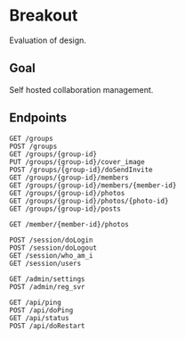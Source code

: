 # Breakout
Evaluation of design.

## Goal
Self hosted collaboration management.

## Endpoints

    GET /groups
    POST /groups
    GET /groups/{group-id}
    PUT /groups/{group-id}/cover_image
    POST /groups/{group-id}/doSendInvite
    GET /groups/{group-id}/members
    GET /groups/{group-id}/members/{member-id}
    GET /groups/{group-id}/photos
    GET /groups/{group-id}/photos/{photo-id}    
    GET /groups/{group-id}/posts
    
    GET /member/{member-id}/photos
    
    POST /session/doLogin
    POST /session/doLogout
    GET /session/who_am_i
    GET /session/users
    
    GET /admin/settings
    POST /admin/reg_svr
    
    GET /api/ping
    POST /api/doPing
    GET /api/status
    POST /api/doRestart
    
